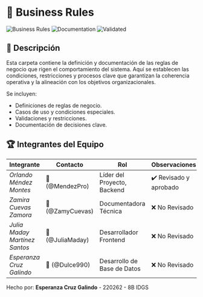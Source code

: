 # 📂 Business Rules

![Business Rules](https://img.shields.io/badge/Business%20Rules-Critical-orange)
![Documentation](https://img.shields.io/badge/Documentation-Complete-brightgreen)
![Validated](https://img.shields.io/badge/Validated-Yes-success)

## 📌 Descripción

Esta carpeta contiene la definición y documentación de las reglas de negocio que rigen el comportamiento del sistema. Aquí se establecen las condiciones, restricciones y procesos clave que garantizan la coherencia operativa y la alineación con los objetivos organizacionales.

Se incluyen:
- Definiciones de reglas de negocio.
- Casos de uso y condiciones especiales.
- Validaciones y restricciones.
- Documentación de decisiones clave.

## 🏆 Integrantes del Equipo

| Integrante                     | Contacto          | Rol                          | Observaciones     |
|--------------------------------|-------------------|------------------------------|-------------------|
| *Orlando Méndez Montes*        | 📧 (@MendezPro)   | Líder del Proyecto, Backend  | ✔️  Revisado y aprobado |
| *Zamira Cuevas Zamora*         | 📧 (@ZamyCuevas)  | Documentadora Técnica        | ❌ No Revisado |
| *Julia Maday Martínez Santos*  | 📧 (@JuliaMaday)  | Desarrollador Frontend       | ❌ No Revisado |
| *Esperanza Cruz Galindo*       | 📧 (@Dulce990)    | Desarrollo de Base de Datos  | ❌ No Revisado |

Hecho por: **Esperanza Cruz Galindo** - 220262 - 8B IDGS
 

